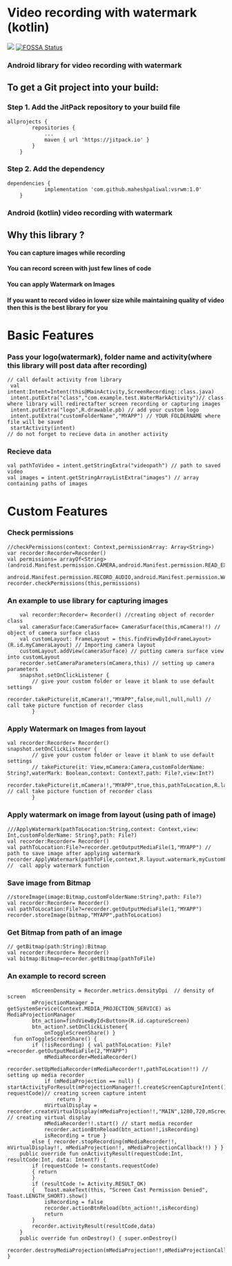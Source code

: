 # Video recording with watermark (kotlin)
[![](https://jitpack.io/v/maheshpaliwal/vsrwm.svg)](https://jitpack.io/#maheshpaliwal/vsrwm)
[![FOSSA Status](https://app.fossa.com/api/projects/git%2Bgithub.com%2Fmaheshpaliwal%2Fvsrwm.svg?type=shield)](https://app.fossa.com/projects/git%2Bgithub.com%2Fmaheshpaliwal%2Fvsrwm?ref=badge_shield)
### Android library for video recording with watermark
## To get a Git project into your build:

### Step 1. Add the JitPack repository to your build file
```
allprojects {
		repositories {
			...
			maven { url 'https://jitpack.io' }
		}
	}
```
### Step 2. Add the dependency
```
dependencies {
	        implementation 'com.github.maheshpaliwal:vsrwm:1.0'
	}
```
### Android (kotlin) video recording with watermark
## Why this library ?

#### You can capture images while recording
#### You can record screen with just few lines of code
#### You can apply Watermark on Images 
#### If you want to record video in lower size while maintaining quality of video then this is the best library for you

# Basic Features
### Pass your logo(watermark), folder name and activity(where this library will post data after recording)
```
// call default activity from library 
 val intent:Intent=Intent(this@MainActivity,ScreenRecording::class.java)
 intent.putExtra("class","com.example.test.WaterMarkActivity")// class where library will redirectafter screen recording or capturing images
 intent.putExtra("logo",R.drawable.pb) // add your custom logo
 intent.putExtra("customFolderName","MYAPP") // YOUR FOLDERNAME where file will be saved
 startActivity(intent)
// do not forget to recieve data in another activity
```
### Recieve data
```
val pathToVideo = intent.getStringExtra("videopath") // path to saved video
val images = intent.getStringArrayListExtra("images") // array containing paths of images
```
# Custom Features
### Check permissions
```
//checkPermissions(context: Context,permissionArray: Array<String>)
var recorder:Recorder=Recorder()
val permissions= arrayOf<String>(android.Manifest.permission.CAMERA,android.Manifest.permission.READ_EXTERNAL_STORAGE,android.Manifest.permission.WRITE_EXTERNAL_STORAGE,
      android.Manifest.permission.RECORD_AUDIO,android.Manifest.permission.WAKE_LOCK,android.Manifest.permission.INTERNET,android.Manifest.permission.ACCESS_NETWORK_STATE)
recorder.checkPermissions(this,permissions)
```
### An example to use library for capturing images
``` mCamera = Camera.open() //opening camera
    val recorder:Recorder= Recorder() //creating object of recorder class
    val cameraSurface:CameraSurface= CameraSurface(this,mCamera!!) // object of camera surface class
    val customLayout: FrameLayout = this.findViewById<FrameLayout>(R.id.myCameraLayout) // Importing camera layout
    customLayout.addView(cameraSurface) // putting camera surface view into customLayout
    recorder.setCameraParameters(mCamera,this) // setting up camera parameters
    snapshot.setOnClickListener {
        // give your custom folder or leave it blank to use default settings
            recorder.takePicture(it,mCamera!!,"MYAPP",false,null,null,null) // call take picture function of recorder class
        }
```
### Apply Watermark on Images from layout
```
val recorder:Recorder= Recorder()
snapshot.setOnClickListener {
        // give your custom folder or leave it blank to use default settings 
        // takePicture(it: View,mCamera:Camera,customFolderName: String?,waterMark: Boolean,context: Context?,path: File?,view:Int?)
            recorder.takePicture(it,mCamera!!,"MYAPP",true,this,pathToLocation,R.layout.watermark) // call take picture function of recorder class
        }
```
### Apply watermark on image from layout (using path of image)
```
///ApplyWatermark(pathToLocation:String,context: Context,view: Int,customFolderName: String?,path: File?)
val recorder:Recorder= Recorder()
val pathToLocation:File?=recorder.getOutputMediaFile(1,"MYAPP") // path to save image after applying watermark
recorder.ApplyWatermark(pathToFile,context,R.layout.watermark,myCustomFolder,pathToLocation) //  call apply watermark function
```
### Save image from Bitmap
```
//storeImage(image:Bitmap,customFolderName:String?,path: File?)
val recorder:Recorder= Recorder()
val pathToLocation:File?=recorder.getOutputMediaFile(1,"MYAPP")
recorder.storeImage(bitmap,"MYAPP",pathToLocation)
```
### Get Bitmap from path of an image
```
// getBitmap(path:String):Bitmap
val recorder:Recorder= Recorder()
val bitmap:Bitmap=recorder.getBitmap(pathToFile)
```
### An example to record screen
```windowManager.defaultDisplay.getMetrics(Recorder.metrics) // getting display metrics in metrics variable
        mScreenDensity = Recorder.metrics.densityDpi  // density of screen
        mProjectionManager = getSystemService(Context.MEDIA_PROJECTION_SERVICE) as MediaProjectionManager
        btn_action=findViewById<Button>(R.id.captureScreen)
        btn_action?.setOnClickListener{
            onToggleScreenShare() }
  fun onToggleScreenShare() {
        if (!isRecording) { val pathToLocation: File? =recorder.getOutputMediaFile(2,"MYAPP")
            mMediaRecorder=MediaRecorder()
            recorder.setUpMediaRecorder(mMediaRecorder!!,pathToLocation!!) // setting up media recorder
            if (mMediaProjection == null) { startActivityForResult(mProjectionManager!!.createScreenCaptureIntent(), requestCode)// creating screen capture intent
                return }
            mVirtualDisplay = recorder.createVirtualDisplay(mMediaProjection!!,"MAIN",1280,720,mScreenDensity,mMediaRecorder!!) // creating virtual display
            mMediaRecorder!!.start() // start media recorder
            recorder.actionBtnReload(btn_action!!,isRecording)
            isRecording = true }
        else { recorder.stopRecording(mMediaRecorder!!, mVirtualDisplay!!, mMediaProjection!!, mMediaProjectionCallback!!) } }
    public override fun onActivityResult(requestCode:Int, resultCode:Int, data: Intent?) {
        if (requestCode != constants.requestCode)
        { return
        }
        if (resultCode != Activity.RESULT_OK)
        {   Toast.makeText(this, "Screen Cast Permission Denied", Toast.LENGTH_SHORT).show()
            isRecording = false
            recorder.actionBtnReload(btn_action!!,isRecording)
            return
        }
        recorder.activityResult(resultCode,data)
    }
    public override fun onDestroy() { super.onDestroy()
        recorder.destroyMediaProjection(mMediaProjection!!,mMediaProjectionCallback!!) }
````

